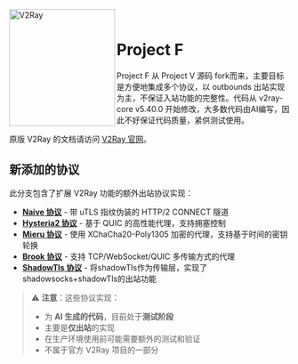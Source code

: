 <div>
  <img width="190" height="210" align="left" src="https://raw.githubusercontent.com/v2fly/v2fly-github-io/master/docs/.vuepress/public/readme-logo.png" alt="V2Ray"/>
  <br>
  <h1>Project F</h1>
  <p>Project F 从 Project V 源码 fork而来，主要目标是方便地集成多个协议，以 outbounds 出站实现为主，不保证入站功能的完整性。代码从 v2ray-core v5.40.0 开始修改，大多数代码由AI编写，因此不好保证代码质量，紧供测试使用。</p>
</div>

原版 V2Ray 的文档请访问 [V2Ray 官网](https://www.v2fly.org)。

## 新添加的协议

此分支包含了扩展 V2Ray 功能的额外出站协议实现：

- **[Naive 协议](NAIVE_ENHANCEMENT_SUMMARY.md)** - 带 uTLS 指纹伪装的 HTTP/2 CONNECT 隧道
- **[Hysteria2 协议](HYSTERIA2_IMPLEMENTATION_SUMMARY.md)** - 基于 QUIC 的高性能代理，支持拥塞控制
- **[Mieru 协议](MIERU_IMPLEMENTATION_SUMMARY.md)** - 使用 XChaCha20-Poly1305 加密的代理，支持基于时间的密钥轮换
- **[Brook 协议](BROOK_IMPLEMENTATION_SUMMARY.md)** - 支持 TCP/WebSocket/QUIC 多传输方式的代理
- **[ShadowTls 协议](SHADOWTLS_IMPLEMENTATION_SUMMARY.md)** - 将shadowTls作为传输层，实现了shadowsocks+shadowTls的出站功能

> ⚠️ **注意**：这些协议实现：
> - 为 **AI 生成的代码**，目前处于**测试阶段**
> - 主要是**仅出站**的实现
> - 在生产环境使用前可能需要额外的测试和验证
> - 不属于官方 V2Ray 项目的一部分

